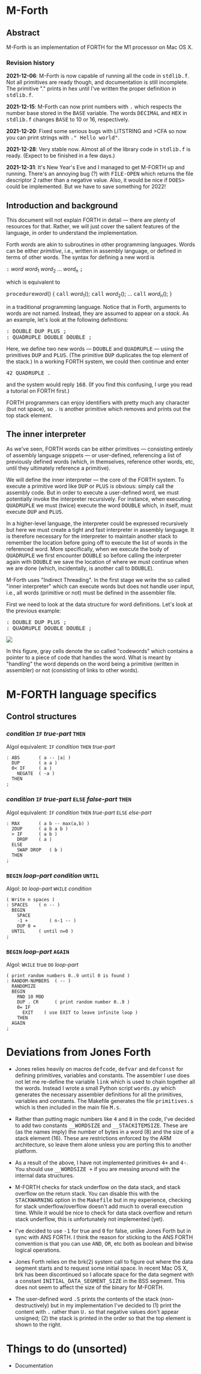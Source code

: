 # M-Forth

## Abstract
M-Forth is an implementation of FORTH for the M1 processor on Mac OS X.

### Revision history

<b>2021-12-06</b>: M-Forth is now capable of running
all the code in <tt>stdlib.f</tt>. Not all primitives are ready though,
and documentation is still incomplete. The primitive "." prints in hex
until I've written the proper definition in <tt>stdlib.f</tt>.
</p>
<p>
<b>2021-12-15</b>: M-Forth can now print numbers with <tt>.</tt>
which respects the number base stored in the <tt>BASE</tt> variable.
The words <tt>DECIMAL</tt> and <tt>HEX</tt> in <tt>stdlib.f</tt>
changes <tt>BASE</tt> to 10 or 16, respectively.
</p>
<p>
<b>2021-12-20</b>: Fixed some serious bugs with LITSTRING and >CFA
so now you can print strings with <tt>." Hello world"</tt>.
</p>
<p>
<b>2021-12-28</b>: Very stable now.  Almost all of the library code
in <tt>stdlib.f</tt> is ready.  (Expect to be finished in a few days.)
</p>
<p>
<b>2021-12-31</b>: It's New Year's Eve and I managed to get M-FORTH
up and running.  There's an annoying bug (?) with <tt>FILE-OPEN</tt>
which returns the file descriptor 2 rather than a negative value.
Also, it would be nice if <tt>DOES></tt> could be implemented.
But we have to save something for 2022!

</p>


## Introduction and background
This document will not explain FORTH in detail
&mdash; there are plenty of resources for that.
Rather, we will just cover the salient features of the language,
in order to understand the implementation.

Forth <i>words</i> are akin to subroutines in other programming languages.
Words can be either <i>primitive</i>, i.e., written in assembly language,
or defined in terms of other words.  The syntax for defining a new word is
<p>
<tt>:</tt> <i>word</i> <i>word</i><sub>1</sub> <i>word</i><sub>2</sub>
	   &hellip; <i>word</i><sub>n</sub> <tt>;</tt>
</p>
<p>
which is equivalent to
</p>
<p>
<tt>procedure</tt><i>word</i>() { <tt>call</tt> <i>word</i><sub>1</sub>();
	        <tt>call</tt> <i>word</i><sub>2</sub>();
		&hellip;
	        <tt>call</tt> <i>word</i><sub>n</sub>(); }
</p>
in a traditional programming language.
Notice that in Forth, arguments to words are not named.
Instead, they are assumed to appear on a <i>stack</i>.
As an example, let's look at the following definitions:
<pre>
: DOUBLE DUP PLUS ;
: QUADRUPLE DOUBLE DOUBLE ;
</pre>
Here, we define two new words &mdash; <tt>DOUBLE</tt> and <tt>QUADRUPLE</tt>
&mdash; using the primitives <tt>DUP</tt> and <tt>PLUS</tt>.
(The primitive <tt>DUP</tt> duplicates the top element of the stack.)
In a working FORTH system, we could then continue and enter
<pre>
42 QUADRUPLE .
</pre>
and the system would reply <tt>168</tt>.
(If you find this confusing, I urge you read a tutorial on FORTH first.)
<p>
FORTH programmers can enjoy identifiers with pretty much any character (but not space),
so <tt>.</tt> is another primitive which removes and prints out the top stack element.
</p>

## The inner interpreter
<p>
As we've seen, FORTH words can be either primitives &mdash; consisting entirely
of assembly language snippets &mdash; or user-defined, referencing a list
of previously defined words (which, in themselves, reference other words, etc,
until they ultimately reference a primitive).
</p>
<p>
We will define the inner interpreter &mdash; the core of the FORTH system.
To execute a primitive word like <tt>DUP</tt> or <tt>PLUS</tt> is obvious:
simply call the assembly code.
But in order to execute a user-defined word, we must potentially invoke the
interpreter recursively.  For instance, when executing <tt>QUADRUPLE</tt>
we must (twice) execute the word <tt>DOUBLE</tt> which, in itself, must
execute <tt>DUP</tt> and <tt>PLUS</tt>.
</p>
<p>
In a higher-level language, the interpreter could be expressed
recursively but here we must create a tight and fast interpreter in
assembly language.  It is therefore necessary for the interpreter
to maintain another stack to remember the location before going off
to execute the list of words in the referenced word.
More specifically, when we execute the body of <tt>QUADRUPLE</tt> we first
encounter <tt>DOUBLE</tt> so before calling the interpreter again with
<tt>DOUBLE</tt> we save the location of where we must continue when we
are done (which, incidentally, is another call to <tt>DOUBLE</tt>).
</p>
<p>
M-Forth uses "Indirect Threading".  In the first stage we write the so called
"inner interpreter" which can execute words but does not handle user input,
i.e., all words (primitive or not) must be defined in the assembler file.
</p>
<p>
First we need to look at the data structure for word definitions.
Let's look at the previous example:
</p>
<pre>
: DOUBLE DUP PLUS ;
: QUADRUPLE DOUBLE DOUBLE ;
</pre>

<img src="http://beta.rad.pub/ftp/innerint-1.png">


In this figure, gray cells denote the so called "codewords" which contains
a pointer to a piece of code that handles the word.  What is meant by
"handling" the word depends on the word being a primitive (written in assembler)
or not (consisting of links to other words).

# M-FORTH language specifics

## Control structures

### *condition* `IF` *true-part* `THEN`

Algol equivalent: `IF` *condition* `THEN` *true-part*

```
: ABS		( a -- |a| )
  DUP		( a a )
  0< IF		( a )
    NEGATE	( -a )
  THEN
;
```

### *condition* `IF` *true-part* `ELSE` *false-part* `THEN`

Algol equivalent: `IF` *condition* `THEN` *true-part* `ELSE` *else-part*

```
: MAX		( a b -- max(a,b) )
  2DUP    	( a b a b )
  > IF		( a b )
    DROP	( a )
  ELSE
    SWAP DROP   ( b )
  THEN
;
```

### `BEGIN` *loop-part* *condition* `UNTIL`

Algol: `DO` *loop-part* `WHILE` *condition*

```
( Write n spaces )
: SPACES	( n -- )
  BEGIN
    SPACE	
    -1 +        ( n-1 -- )
    DUP 0 =
  UNTIL		( until n=0 )
;
```

### `BEGIN` *loop-part* `AGAIN`

Algol: `WHILE` true `DO` *loop-part*

```
( print random numbers 0..9 until 0 is found )
: RANDOM-NUMBERS  ( -- )
  RANDOMIZE
  BEGIN
    RND 10 MOD
    DUP . CR	  ( print random number 0..9 )
    0= IF
      EXIT	  ( use EXIT to leave infinite loop )
    THEN	
  AGAIN
;
```


# Deviations from Jones Forth

- Jones relies heavily on macros <tt>defcode</tt>, <tt>defvar</tt>
and <tt>defconst</tt> for defining primitives, variables and constants.
The assembler I use does not let me re-define the variable <tt>link</tt>
which is used to chain together all the words.  Instead I wrote a small
Python script <tt>words.py</tt> which generates the necessary assembler
definitions for all the primitives, variables and constants.
The Makefile generates the file <tt>primitives.s</tt> which is then
included in the main file <tt>M.s</tt>.

- Rather than putting magic numbers like <tt>4</tt> and <tt>8</tt>
in the code, I've decided to add two constants <tt>__WORDSIZE</tt>
and <tt>__STACKITEMSIZE</tt>.  These are (as the names imply) the
number of bytes in a word (8) and the size of a stack element (16).
These are restrictions enforced by the ARM architecture, so leave
them alone unless you are porting this to another platform.

- As a result of the above, I have not implemented primitives <tt>4+</tt>
and <tt>4-</tt>.  You should use <tt>__WORDSIZE +</tt> if you are
messing around with the internal data structures.

- M-FORTH checks for stack underflow on the data stack, and
stack overflow on the return stack.  You can disable this with
the <tt>STACKWARNING</tt> option in the <tt>Makefile</tt> but
in my experience, checking for stack underflow/overflow doesn't
add much to overall execution time.
While it would be nice to check for data stack
overflow and return stack underflow, this is unfortunately not
implemented (yet).

- I've decided to use <tt>-1</tt> for true and <tt>0</tt> for false,
unlike Jones Forth but in sync with ANS FORTH. I think the reason
for sticking to the ANS FORTH convention is that you can use <tt>AND</tt>,
<tt>OR</tt>, etc both as boolean and bitwise logical operations.

- Jones Forth relies on the brk(2) system call to figure out where
the data segment starts and to request some initial space. In recent
Mac OS X, brk has been discontinued so I allocate space for
the data segment with a constant <tt>INITIAL_DATA_SEGMENT_SIZE</tt>
in the BSS segment. This does not seem to affect the size of the
binary for M-FORTH.

- The user-defined word <tt>.S</tt> prints the contents of the stack
(non-destructively) but in my implementation I've decided to
(1) print the content with <tt>.</tt> rather than <tt>U.</tt> so
that negative values don't appear unsigned; (2) the stack is
printed in the order so that the top element is shown to the right.


# Things to do (unsorted)

- Documentation
